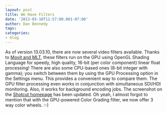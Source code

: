 ```yaml
---
layout: post
title: We Have Filters
date: '2013-03-10T11:57:00.001-07:00'
author: Dan Dennedy
tags: 
categories:
- blog
---
```


As of version 13.03.10, there are now several video filters available. Thanks to <a href="http://mltframework.blogspot.com/2013/02/mlt-adds-gpu-image-processing.html">Movit and MLT</a>, these filters run on the GPU using OpenGL Shading Language for speedy, high quality, 16-bit (per color component) linear float processing! There are also some CPU-based ones (8-bit integer with gamma); you switch between them by using the GPU Processing option in the Settings menu. This provides a convenient way to compare them. The GPU filter processing even works in conjunction with simultaneous SDI/HDI monitoring. Also, it works for background encoding jobs. The screenshot on the <a href="http://www.shotcut.org/">Shotcut homepage</a> has been updated. Oh yeah, I almost forgot to mention that with the GPU-powered Color Grading filter, we now offer 3 way color wheels. :-)